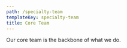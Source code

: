 ```yaml
---
path: /specialty-team
templateKey: specialty-team
title: Core Team
---
```

Our core team is the backbone of what we do.